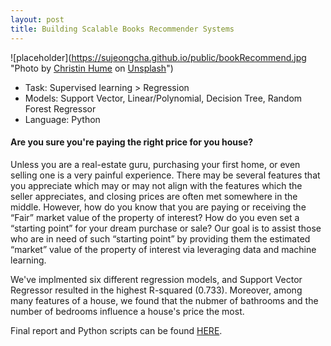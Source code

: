```yaml
---
layout: post
title: Building Scalable Books Recommender Systems
---
```


![placeholder](https://sujeongcha.github.io/public/bookRecommend.jpg "<span>Photo by <a href="https://unsplash.com/@christinhumephoto?utm_source=unsplash&amp;utm_medium=referral&amp;utm_content=creditCopyText">Christin Hume</a> on <a href="https://unsplash.com/s/photos/book?utm_source=unsplash&amp;utm_medium=referral&amp;utm_content=creditCopyText">Unsplash</a></span>")

<div class="message">
  <ul>
    <li> Task: Supervised learning > Regression </li>
    <li> Models: Support Vector, Linear/Polynomial, Decision Tree, Random Forest Regressor
    <li> Language: Python </li> 
  </ul>
</div>

#### Are you sure you're paying the right price for you house?

Unless you are a real-estate guru, purchasing your first home, or even selling one is a very painful experience. There may be several features that you appreciate which may or may not align with the features which the seller appreciates, and closing prices are often met somewhere in the middle. However, how do you know that you are paying or receiving the “Fair” market value of the property of interest? How do you even set a “starting point” for your dream purchase or sale? Our goal is to assist those who are in need of such “starting point” by providing them the estimated “market” value of the property of interest via leveraging data and machine learning.

We've implmented six different regression models, and Support Vector Regressor resulted in the highest R-squared (0.733). Moreover, among many features of a house, we found that the nubmer of bathrooms and the number of bedrooms influence a house's price the most. 

Final report and Python scripts can be found <a href="https://github.com/sujeongcha/RGTM">HERE</a>.
